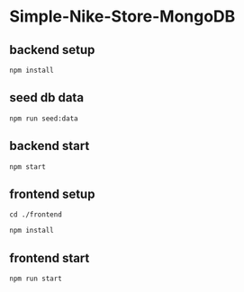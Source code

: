 # Simple-Nike-Store-MongoDB

## backend setup
```
npm install
```

## seed db data
```
npm run seed:data
```

## backend start
```
npm start
```

## frontend setup
```
cd ./frontend
```
```
npm install
```

## frontend start
```
npm run start
```
